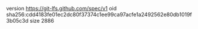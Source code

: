 version https://git-lfs.github.com/spec/v1
oid sha256:cdd4183fe01ec2dc80f37374c1ee99ca97acfe1a2492562e80db1019f3b05c3d
size 2886
